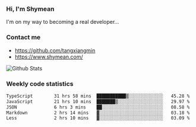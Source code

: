 ### Hi, I'm Shymean

I'm on my way to becoming a real developer...

### Contact me

- <https://github.com/tangxiangmin>
- <https://www.shymean.com/>

![Github Stats](https://github-readme-stats.vercel.app/api?username=tangxiangmin&show_icons=true&theme=dark)


###  Weekly code statistics

<!--START_SECTION:waka-->

```txt
TypeScript        31 hrs 58 mins  ███████████▒░░░░░░░░░░░░░   45.28 %
JavaScript        21 hrs 10 mins  ███████▒░░░░░░░░░░░░░░░░░   29.97 %
JSON              6 hrs 3 mins    ██░░░░░░░░░░░░░░░░░░░░░░░   08.58 %
Markdown          2 hrs 14 mins   ▓░░░░░░░░░░░░░░░░░░░░░░░░   03.18 %
Less              2 hrs 10 mins   ▓░░░░░░░░░░░░░░░░░░░░░░░░   03.09 %
```

<!--END_SECTION:waka-->